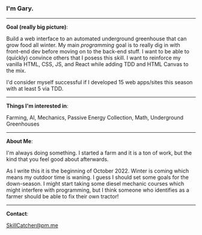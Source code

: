 ### I'm Gary.

---

**Goal (really big picture)**:

Build a web interface to an automated underground greenhouse that can grow food all winter.
My main *programming* goal is to really dig in with front-end dev before moving on to the back-end stuff.  I want to be able to (quickly) convince others
that I posess this skill.  I want to reinforce my vanilla HTML, CSS, JS, and React while adding TDD and HTML Canvas to the mix.

I'd consider myself successful if I developed 15 web apps/sites this season with at least 5 via TDD.

---

**Things I'm interested in**:

Farming, AI, Mechanics, Passive Energy Collection, Math, Underground Greenhouses

---

**About Me**:

I'm always doing something.  I started a farm and it is a ton of work, but the kind that you feel good about afterwards.  

As I write this it is the beginning of October 2022.  Winter is coming which means my outdoor time is waning. I guess I should
set some goals for the down-season.  I might start taking some diesel mechanic courses which might interfere with programming, 
but I think someone who identifies as a farmer should be able to fix their own tractor!

---

**Contact**:

SkillCatcher@pm.me
